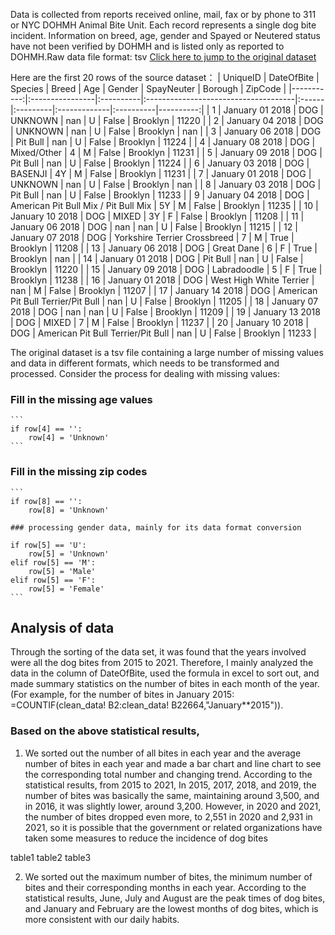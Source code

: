 Data is collected from reports received online, mail, fax or by phone to 311 or NYC DOHMH Animal Bite Unit. Each record represents a single dog bite incident. Information on breed, age, gender and Spayed or Neutered status have not been verified by DOHMH and is listed only as reported to DOHMH.Raw data file format: tsv
[Click here to jump to the original dataset](https://data.cityofnewyork.us/Health/DOHMH-Dog-Bite-Data/rsgh-akpg/data_preview)

Here are the first 20 rows of the source dataset：
|   UniqueID | DateOfBite      | Species   | Breed                                | Age   | Gender   | SpayNeuter   | Borough   |   ZipCode |
|-----------:|:----------------|:----------|:-------------------------------------|:------|:---------|:-------------|:----------|----------:|
|          1 | January 01 2018 | DOG       | UNKNOWN                              | nan   | U        | False        | Brooklyn  |     11220 |
|          2 | January 04 2018 | DOG       | UNKNOWN                              | nan   | U        | False        | Brooklyn  |       nan |
|          3 | January 06 2018 | DOG       | Pit Bull                             | nan   | U        | False        | Brooklyn  |     11224 |
|          4 | January 08 2018 | DOG       | Mixed/Other                          | 4     | M        | False        | Brooklyn  |     11231 |
|          5 | January 09 2018 | DOG       | Pit Bull                             | nan   | U        | False        | Brooklyn  |     11224 |
|          6 | January 03 2018 | DOG       | BASENJI                              | 4Y    | M        | False        | Brooklyn  |     11231 |
|          7 | January 01 2018 | DOG       | UNKNOWN                              | nan   | U        | False        | Brooklyn  |       nan |
|          8 | January 03 2018 | DOG       | Pit Bull                             | nan   | U        | False        | Brooklyn  |     11233 |
|          9 | January 04 2018 | DOG       | American Pit Bull Mix / Pit Bull Mix | 5Y    | M        | False        | Brooklyn  |     11235 |
|         10 | January 10 2018 | DOG       | MIXED                                | 3Y    | F        | False        | Brooklyn  |     11208 |
|         11 | January 06 2018 | DOG       | nan                                  | nan   | U        | False        | Brooklyn  |     11215 |
|         12 | January 07 2018 | DOG       | Yorkshire Terrier Crossbreed         | 7     | M        | True         | Brooklyn  |     11208 |
|         13 | January 06 2018 | DOG       | Great Dane                           | 6     | F        | True         | Brooklyn  |       nan |
|         14 | January 01 2018 | DOG       | Pit Bull                             | nan   | U        | False        | Brooklyn  |     11220 |
|         15 | January 09 2018 | DOG       | Labradoodle                          | 5     | F        | True         | Brooklyn  |     11238 |
|         16 | January 01 2018 | DOG       | West High White Terrier              | nan   | M        | False        | Brooklyn  |     11207 |
|         17 | January 14 2018 | DOG       | American Pit Bull Terrier/Pit Bull   | nan   | U        | False        | Brooklyn  |     11205 |
|         18 | January 07 2018 | DOG       | nan                                  | nan   | U        | False        | Brooklyn  |     11209 |
|         19 | January 13 2018 | DOG       | MIXED                                | 7     | M        | False        | Brooklyn  |     11237 |
|         20 | January 10 2018 | DOG       | American Pit Bull Terrier/Pit Bull   | nan   | U        | False        | Brooklyn  |     11233 |

The original dataset is a tsv file containing a large number of missing values and data in different formats, which needs to be transformed and processed. Consider the process for dealing with missing values:
### Fill in the missing age values
    ```
    if row[4] == '':
        row[4] = 'Unknown'
    ```
### Fill in the missing zip codes
    ```
    if row[8] == '':
        row[8] = 'Unknown'
   ```
### processing gender data, mainly for its data format conversion
   ```
    if row[5] == 'U':
        row[5] = 'Unknown'
    elif row[5] == 'M':
        row[5] = 'Male'
    elif row[5] == 'F':
        row[5] = 'Female'
    ```
## Analysis of data
Through the sorting of the data set, it was found that the years involved were all the dog bites from 2015 to 2021. Therefore, I mainly analyzed the data in the column of DateOfBite, used the formula in excel to sort out, and made summary statistics on the number of bites in each month of the year. (For example, for the number of bites in January 2015: =COUNTIF(clean_data! B2:clean_data! B22664,"January**2015")).
### Based on the above statistical results,
1. We sorted out the number of all bites in each year and the average number of bites in each year and made a bar chart and line chart to see the corresponding total number and changing trend. According to the statistical results, from 2015 to 2021, In 2015, 2017, 2018, and 2019, the number of bites was basically the same, maintaining around 3,500, and in 2016, it was slightly lower, around 3,200. However, in 2020 and 2021, the number of bites dropped even more, to 2,551 in 2020 and 2,931 in 2021, so it is possible that the government or related organizations have taken some measures to reduce the incidence of dog bites

table1
table2
table3


2. We sorted out the maximum number of bites, the minimum number of bites and their corresponding months in each year. According to the statistical results, June, July and August are the peak times of dog bites, and January and February are the lowest months of dog bites, which is more consistent with our daily habits.